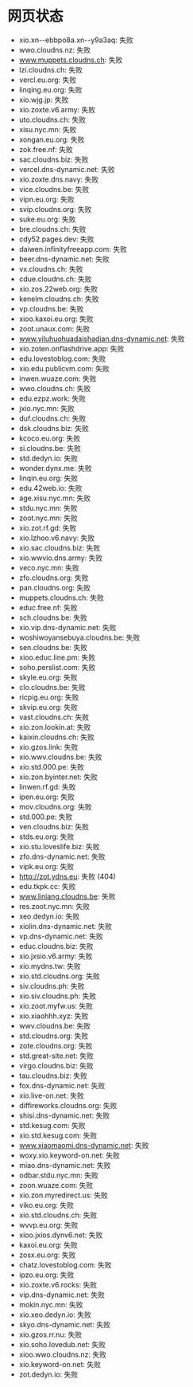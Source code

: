 # 网页状态
- xio.xn--ebbpo8a.xn--y9a3aq: 失败
- wwo.cloudns.nz: 失败
- www.muppets.cloudns.ch: 失败
- lzi.cloudns.ch: 失败
- vercl.eu.org: 失败
- linqing.eu.org: 失败
- xio.wjg.jp: 失败
- xio.zoxte.v6.army: 失败
- uto.cloudns.ch: 失败
- xisu.nyc.mn: 失败
- xongan.eu.org: 失败
- zok.free.nf: 失败
- sac.cloudns.biz: 失败
- vercel.dns-dynamic.net: 失败
- xio.zoxte.dns.navy: 失败
- vice.cloudns.be: 失败
- vipn.eu.org: 失败
- svip.cloudns.org: 失败
- suke.eu.org: 失败
- bre.cloudns.ch: 失败
- cdy52.pages.dev: 失败
- daiwen.infinityfreeapp.com: 失败
- beer.dns-dynamic.net: 失败
- vx.cloudns.ch: 失败
- cdue.cloudns.ch: 失败
- xio.zos.22web.org: 失败
- kenelm.cloudns.ch: 失败
- vp.cloudns.be: 失败
- xioo.kaxoi.eu.org: 失败
- zoot.unaux.com: 失败
- www.yiluhuohuadaishadian.dns-dynamic.net: 失败
- xio.zoten.onflashdrive.app: 失败
- edu.lovestoblog.com: 失败
- xio.edu.publicvm.com: 失败
- inwen.wuaze.com: 失败
- wwo.cloudns.ch: 失败
- edu.ezpz.work: 失败
- jxio.nyc.mn: 失败
- duf.cloudns.ch: 失败
- dsk.cloudns.biz: 失败
- kcoco.eu.org: 失败
- si.cloudns.be: 失败
- std.dedyn.io: 失败
- wonder.dynx.me: 失败
- linqin.eu.org: 失败
- edu.42web.io: 失败
- age.xisu.nyc.mn: 失败
- stdu.nyc.mn: 失败
- zoot.nyc.mn: 失败
- xio.zot.rf.gd: 失败
- xio.lzhoo.v6.navy: 失败
- xio.sac.cloudns.biz: 失败
- xio.wwvio.dns.army: 失败
- veco.nyc.mn: 失败
- zfo.cloudns.org: 失败
- pan.cloudns.org: 失败
- muppets.cloudns.ch: 失败
- educ.free.nf: 失败
- sch.cloudns.be: 失败
- xio.vip.dns-dynamic.net: 失败
- woshiwoyansebuya.cloudns.be: 失败
- sen.cloudns.be: 失败
- xioo.educ.line.pm: 失败
- soho.perslist.com: 失败
- skyle.eu.org: 失败
- clo.cloudns.be: 失败
- ricpig.eu.org: 失败
- skvip.eu.org: 失败
- vast.cloudns.ch: 失败
- xio.zon.lookin.at: 失败
- kaixin.cloudns.ch: 失败
- xio.gzos.link: 失败
- xio.wwv.cloudns.be: 失败
- xio.std.000.pe: 失败
- xio.zon.byinter.net: 失败
- linwen.rf.gd: 失败
- ipen.eu.org: 失败
- mov.cloudns.org: 失败
- std.000.pe: 失败
- ven.cloudns.biz: 失败
- stds.eu.org: 失败
- xio.stu.loveslife.biz: 失败
- zfo.dns-dynamic.net: 失败
- vipk.eu.org: 失败
- http://zot.ydns.eu: 失败 (404)
- edu.tkpk.cc: 失败
- www.liniang.cloudns.be: 失败
- res.zoot.nyc.mn: 失败
- xeo.dedyn.io: 失败
- xiolin.dns-dynamic.net: 失败
- vp.dns-dynamic.net: 失败
- educ.cloudns.biz: 失败
- xio.jxsio.v6.army: 失败
- xio.mydns.tw: 失败
- xio.std.cloudns.org: 失败
- siv.cloudns.ph: 失败
- xio.siv.cloudns.ph: 失败
- xio.zoot.myfw.us: 失败
- xio.xiaohhh.xyz: 失败
- wwv.cloudns.be: 失败
- std.cloudns.org: 失败
- zote.cloudns.org: 失败
- std.great-site.net: 失败
- virgo.cloudns.biz: 失败
- tau.cloudns.biz: 失败
- fox.dns-dynamic.net: 失败
- xio.live-on.net: 失败
- diffireworks.cloudns.org: 失败
- shisi.dns-dynamic.net: 失败
- std.kesug.com: 失败
- xio.std.kesug.com: 失败
- www.xiaomaomi.dns-dynamic.net: 失败
- woxy.xio.keyword-on.net: 失败
- miao.dns-dynamic.net: 失败
- odbar.stdu.nyc.mn: 失败
- zoon.wuaze.com: 失败
- xio.zon.myredirect.us: 失败
- viko.eu.org: 失败
- xio.std.cloudns.ch: 失败
- wvvp.eu.org: 失败
- xioo.jxios.dynv6.net: 失败
- kaxoi.eu.org: 失败
- zosx.eu.org: 失败
- chatz.lovestoblog.com: 失败
- ipzo.eu.org: 失败
- xio.zoxte.v6.rocks: 失败
- vip.dns-dynamic.net: 失败
- mokin.nyc.mn: 失败
- xio.xeo.dedyn.io: 失败
- skyo.dns-dynamic.net: 失败
- xio.gzos.rr.nu: 失败
- xio.soho.lovedub.net: 失败
- xioo.wwo.cloudns.nz: 失败
- xio.keyword-on.net: 失败
- zot.dedyn.io: 失败
